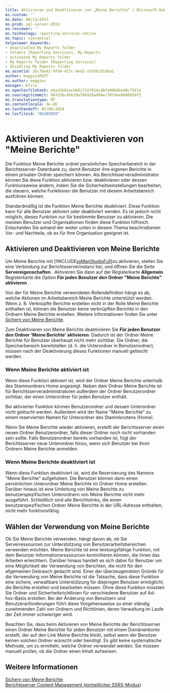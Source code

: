 ```yaml
---
title: Aktivieren und Deaktivieren von „Meine Berichte“ | Microsoft-Dokumentation
ms.custom: ''
ms.date: 06/13/2017
ms.prod: sql-server-2014
ms.reviewer: ''
ms.technology: reporting-services-native
ms.topic: conceptual
helpviewer_keywords:
- deactivated My Reports folder
- folders [Reporting Services], My Reports
- activated My Reports folder
- My Reports folder [Reporting Services]
- disabling My Reports folder
ms.assetid: 16c76e82-9fd4-417c-9ed3-a7d5bcd1dba2
author: maggiesMSFT
ms.author: maggies
manager: kfile
ms.openlocfilehash: eba2db61acb691732f81dcd0fa98b0ba48cf921e
ms.sourcegitcommit: b87d36c46b39af8b929ad94ec707dee8800950f5
ms.translationtype: MT
ms.contentlocale: de-DE
ms.lasthandoff: 02/08/2020
ms.locfileid: "66103850"
---
```

# <a name="enable-and-disable-my-reports"></a>Aktivieren und Deaktivieren von "Meine Berichte"
  Die Funktion Meine Berichte ordnet persönlichen Speicherbereich in der Berichtsserver-Datenbank zu, damit Benutzer ihre eigenen Berichte in einem privaten Ordner speichern können. Als Berichtsserveradministrator können Sie diese Funktion aktivieren bzw. deaktivieren oder dessen Funktionsweise ändern, indem Sie die Sicherheitseinstellungen bearbeiten, die steuern, welche Funktionen die Benutzer mit diesem Arbeitsbereich ausführen können.  
  
 Standardmäßig ist die Funktion Meine Berichte deaktiviert. Diese Funktion kann für alle Benutzer aktiviert oder deaktiviert werden. Es ist jedoch nicht möglich, dieses Funktion nur für bestimmte Benutzer zu aktivieren. Die meisten Benutzer und Organisationen finden diese Funktion hilfreich. Entscheiden Sie anhand der weiter unten in diesem Thema beschriebenen Vor- und Nachteile, ob es für Ihre Organisation geeignet ist.  
  
## <a name="how-to-enable-and-disable-my-reports"></a>Aktivieren und Deaktivieren von Meine Berichte  
 Um Meine Berichte mit [!INCLUDE[ssManStudioFull](../../includes/ssmanstudiofull-md.md)]zu aktivieren, stellen Sie eine Verbindung zur Berichtsserverinstanz her, und öffnen Sie die Seite **Servereigenschaften** . Aktivieren Sie dann auf der Registerkarte **Allgemein** Registerkarte die Option **Für jeden Benutzer den Ordner "Meine Berichte" aktivieren** .  
  
 Von der für Meine Berichte verwendeten Rollendefinition hängt es ab, welche Aktionen im Arbeitsbereich Meine Berichte unterstützt werden. Wenn z. B. Verknüpfte Berichte erstellen nicht in der Rolle Meine Berichte enthalten ist, können die Benutzer keine verknüpften Berichte in den Ordnern Meine Berichte erstellen. Weitere Informationen finden Sie unter [Sichern von Meine Berichte](../security/secure-my-reports.md).  
  
 Zum Deaktivieren von Meine Berichte deaktivieren Sie **Für jeden Benutzer den Ordner 'Meine Berichte' aktivieren**. Dadurch ist der Ordner Meine Berichte für Benutzer überhaupt nicht mehr sichtbar. Die Ordner, die Speicherbereich bereitstellen (d. h. die Unterordner in Benutzerordner), müssen nach der Deaktivierung dieses Funktionen manuell gelöscht werden.  
  
### <a name="when-my-reports-is-activated"></a>Wenn Meine Berichte aktiviert ist  
 Wenn diese Funktion aktiviert ist, wird der Ordner Meine Berichte unterhalb des Stammordners Home angezeigt. Neben dem Ordner Meine Berichte ist für Berichtsserveradministratoren außerdem der Ordner Benutzerordner sichtbar, der einen Unterordner für jeden Benutzer enthält.  
  
 Bei aktivierter Funktion können Benutzerordner und dessen Unterordner nicht gelöscht werden. Außerdem wird der Name "Meine Berichte" zu einem reservierten Namen für Unterordner des Stammknotens (Home).  
  
 Wenn Sie Meine Berichte wieder aktivieren, erstellt der Berichtsserver einen neuen Ordner Benutzerordner, falls dieser Ordner noch nicht vorhanden sein sollte. Falls Benutzerordner bereits vorhanden ist, fügt der Berichtsserver neue Unterordner hinzu, wenn sich Benutzer bei ihren Ordnern Meine Berichte anmelden.  
  
### <a name="when-my-reports-is-deactivated"></a>Wenn Meine Berichte deaktiviert ist  
 Wenn diese Funktion deaktiviert ist, wird die Reservierung des Namens "Meine Berichte" aufgehoben. Die Benutzer können dann einen persönlichen Unterordner Meine Berichte im Ordner Home erstellen. Darüber hinaus ist eine Umleitung von Meine Berichte zu benutzerspezifischen Unterordnern von Meine Berichte nicht mehr ausgeführt. Schließlich sind alle Berichtslinks, die einen benutzerspezifischen Ordner Meine Berichte in der URL-Adresse enthalten, nicht mehr funktionsfähig.  
  
## <a name="choosing-to-use-my-reports"></a>Wählen der Verwendung von Meine Berichte  
 Ob Sie Meine Berichte verwenden, hängt davon ab, ob Sie Serverressourcen zur Unterstützung von Benutzerarbeitsbereichen verwenden möchten. Meine Berichte ist eine leistungsfähige Funktion, mit dem Benutzer Informationsressourcen kontrollieren können, die ihnen das Arbeiten erleichtern. Darüber hinaus handelt es sich dabei für Benutzer um eine Möglichkeit der Verwendung von Berichten, die nicht für den allgemeinen Gebrauch gedacht sind. Einer der überzeugendsten Gründe für die Verwendung von Meine Berichte ist die Tatsache, dass diese Funktion eine sichere, verwaltbare Unterstützung für diejenigen Benutzer ermöglicht, die Berichte erstellen und bearbeiten müssen. Ohne diese Funktion müssten Sie Ordner und Sicherheitsrichtlinien für verschiedene Benutzer auf Ad-hoc-Basis erstellen. Bei der Änderung von Benutzern und Benutzeranforderungen führt diese Vorgehensweise zu einer ständig zunehmenden Zahl von Ordnern und Richtlinien, deren Verwaltung im Laufe der Zeit immer schwieriger wird.  
  
 Beachten Sie, dass beim Aktivieren von Meine Berichte der Berichtsserver einen Ordner Meine Berichte für jeden Benutzer mit einem Domänenkonto erstellt, der auf den Link Meine Berichte klickt, selbst wenn der Benutzer keinen solchen Ordner wünscht oder benötigt. Es gibt keine systematische Methode, um zu ermitteln, welche Ordner verwendet werden. Sie müssen manuell prüfen, ob die Ordner einen Inhalt aufweisen.  
  
## <a name="see-also"></a>Weitere Informationen  
 [Sichern von Meine Berichte](../security/secure-my-reports.md)   
 [Berichtsserver Content Management (einheitlicher SSRS-Modus)](report-server-content-management-ssrs-native-mode.md)  
  
  
